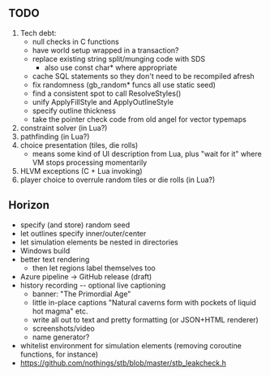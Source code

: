 ## TODO
1. Tech debt: 
    - null checks in C functions
    - have world setup wrapped in a transaction?
    - replace existing string split/munging code with SDS
        - also use const char* where appropriate
    - cache SQL statements so they don't need to be recompiled afresh
    - fix randomness (gb_random* funcs all use static seed)
    - find a consistent spot to call ResolveStyles()
    - unify ApplyFillStyle and ApplyOutlineStyle
    - specify outline thickness
    - take the pointer check code from old angel for vector typemaps
2. constraint solver (in Lua?)
3. pathfinding (in Lua?)
4. choice presentation (tiles, die rolls)
    - means some kind of UI description from Lua, plus "wait for it" where VM stops processing momentarily
5. HLVM exceptions (C + Lua invoking)
6. player choice to overrule random tiles or die rolls (in Lua?)

## Horizon
* specify (and store) random seed
* let outlines specify inner/outer/center
* let simulation elements be nested in directories
* Windows build
* better text rendering
    - then let regions label themselves too
* Azure pipeline -> GitHub release (draft)
* history recording -- optional live captioning
    - banner: "The Primordial Age"
    - little in-place captions "Natural caverns form with pockets of liquid hot magma" etc.
    - write all out to text and pretty formatting (or JSON+HTML renderer)
    - screenshots/video
    - name generator?
* whitelist environment for simulation elements (removing coroutine functions, for instance)
* https://github.com/nothings/stb/blob/master/stb_leakcheck.h
